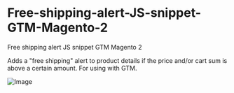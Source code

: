 # Free-shipping-alert-JS-snippet-GTM-Magento-2
Free shipping alert JS snippet GTM Magento 2

Adds a "free shipping" alert to product details if the price and/or cart sum is above a certain amount.
For using with GTM.

![Image](https://raw.githubusercontent.com/bulhosa-git/Free-shipping-alert-JS-snippet-GTM-Magento-2/main/freeshipping.png)
